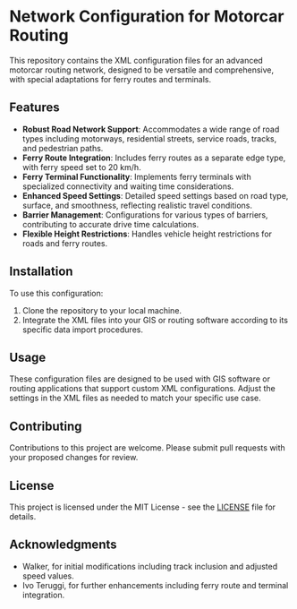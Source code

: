# Network Configuration for Motorcar Routing

This repository contains the XML configuration files for an advanced motorcar routing network, designed to be versatile and comprehensive, with special adaptations for ferry routes and terminals.

## Features

- **Robust Road Network Support**: Accommodates a wide range of road types including motorways, residential streets, service roads, tracks, and pedestrian paths.
- **Ferry Route Integration**: Includes ferry routes as a separate edge type, with ferry speed set to 20 km/h.
- **Ferry Terminal Functionality**: Implements ferry terminals with specialized connectivity and waiting time considerations.
- **Enhanced Speed Settings**: Detailed speed settings based on road type, surface, and smoothness, reflecting realistic travel conditions.
- **Barrier Management**: Configurations for various types of barriers, contributing to accurate drive time calculations.
- **Flexible Height Restrictions**: Handles vehicle height restrictions for roads and ferry routes.

## Installation

To use this configuration:
1. Clone the repository to your local machine.
2. Integrate the XML files into your GIS or routing software according to its specific data import procedures.

## Usage

These configuration files are designed to be used with GIS software or routing applications that support custom XML configurations. Adjust the settings in the XML files as needed to match your specific use case.

## Contributing

Contributions to this project are welcome. Please submit pull requests with your proposed changes for review.

## License

This project is licensed under the MIT License - see the [LICENSE](LICENSE) file for details.

## Acknowledgments

- Walker, for initial modifications including track inclusion and adjusted speed values.
- Ivo Teruggi, for further enhancements including ferry route and terminal integration.
